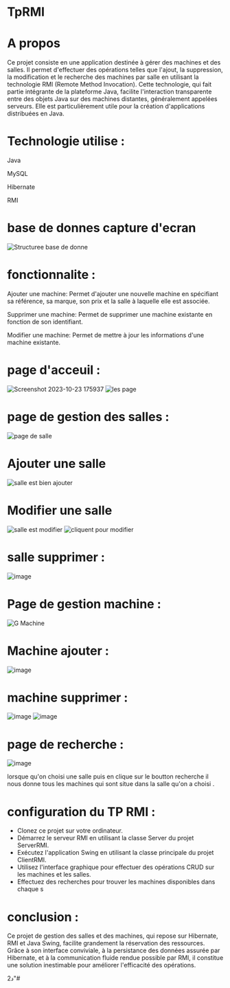 # TpRMI

# A propos 
Ce projet consiste en une application destinée à gérer des machines et des salles. Il permet d'effectuer des opérations telles que l'ajout, la suppression, la modification et le recherche des machines par salle en utilisant la technologie RMI (Remote Method Invocation). Cette technologie, qui fait partie intégrante de la plateforme Java, facilite l'interaction transparente entre des objets Java sur des machines distantes, généralement appelées serveurs. Elle est particulièrement utile pour la création d'applications distribuées en Java.
# Technologie utilise :
Java

MySQL

Hibernate 


RMI 
# base de donnes capture d'ecran 
![Structuree base de donne](https://github.com/simo-laaouibi/TpRMI/assets/148088062/23aee763-6c7e-4ef3-8a7b-696bfd82e580)

# fonctionnalite :

Ajouter une machine: Permet d'ajouter une nouvelle machine en spécifiant sa référence, sa marque, son prix et la salle à laquelle elle est associée.


Supprimer une machine: Permet de supprimer une machine existante en fonction de son identifiant.

Modifier une machine: Permet de mettre à jour les informations d'une machine existante.


# page d'acceuil :
![Screenshot 2023-10-23 175937](https://github.com/simo-laaouibi/TpRMI/assets/148088062/9b3f2ad5-f4ab-4ab7-91ee-29b27f5ddd39)
![les page ](https://github.com/simo-laaouibi/TpRMI/assets/148088062/e345e55e-f90d-494d-8d2c-08ef146080d4)
# page de gestion des salles :
![page de salle](https://github.com/simo-laaouibi/TpRMI/assets/148088062/d9e51474-8be5-4070-a376-6061fb62bf19)
# Ajouter une salle 
![salle est bien ajouter](https://github.com/simo-laaouibi/TpRMI/assets/148088062/c01ec812-7130-407e-8d24-81f40feb305e)
# Modifier une salle 
![salle est modifier](https://github.com/simo-laaouibi/TpRMI/assets/148088062/01b492be-b660-42e7-95de-da8755aab99d)
![cliquent pour modifier ](https://github.com/simo-laaouibi/TpRMI/assets/148088062/e227f18d-d36f-439d-bf4d-378d7ebb486c)
# salle supprimer :
![image](https://github.com/simo-laaouibi/TpRMI/assets/148088062/650f1f88-7e47-481a-bfe3-8db0745c9ba0)



# Page de gestion machine :
![G Machine](https://github.com/simo-laaouibi/TpRMI/assets/148088062/2766047a-036c-4b29-8905-36845c49ad1f)

# Machine ajouter :
![image](https://github.com/simo-laaouibi/TpRMI/assets/148088062/01476a73-cddd-45cb-bc51-68c13c3be689)

# machine supprimer :
![image](https://github.com/simo-laaouibi/TpRMI/assets/148088062/1ed0f484-5b19-4b51-888f-af1a3d52961d)
![image](https://github.com/simo-laaouibi/TpRMI/assets/148088062/d8089897-8d60-4153-9128-a39b343933ce)

# page de recherche :

![image](https://github.com/simo-laaouibi/TpRMI/assets/148088062/790f37dc-f88e-4fc5-a900-f70c867e7e1e)

lorsque qu'on choisi une salle puis en clique sur le boutton recherche il nous donne tous les machines qui sont situe dans la salle qu'on a choisi .


# configuration du TP RMI :

- Clonez ce projet sur votre ordinateur.
- Démarrez le serveur RMI en utilisant la classe Server du projet ServerRMI.
- Exécutez l'application Swing en utilisant la classe principale du projet ClientRMI.
- Utilisez l'interface graphique pour effectuer des opérations CRUD sur les machines et les salles.
- Effectuez des recherches pour trouver les machines disponibles dans chaque s


# conclusion :

Ce projet de gestion des salles et des machines, qui repose sur Hibernate, RMI et Java Swing, facilite grandement la réservation des ressources. Grâce à son interface conviviale, à la persistance des données assurée par Hibernate, et à la communication fluide rendue possible par RMI, il constitue une solution inestimable pour améliorer l'efficacité des opérations.











2د"#




